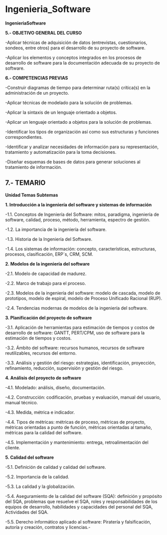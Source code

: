# Ingenieria_Software

**IngenieriaSoftware**

**5.- OBJETIVO GENERAL DEL CURSO**

-Aplicar técnicas de adquisición de datos (entrevistas, cuestionarios, sondeos, entre otros) para el desarrollo de su proyecto de software.

-Aplicar los elementos y conceptos integrados en los procesos de desarrollo de software para la documentación adecuada de su proyecto de software.

**6.- COMPETENCIAS PREVIAS**

-Construir diagramas de tiempo para determinar ruta(s) crítica(s) en la administración de un proyecto.

-Aplicar técnicas de modelado para la solución de problemas.

-Aplicar la sintaxis de un lenguaje orientado a objetos.

-Aplicar un lenguaje orientado a objetos para la solución de problemas.

-Identificar los tipos de organización así como sus estructuras y funciones correspondientes.

-Identificar y analizar necesidades de información para su representación, tratamiento y automatización para la toma decisiones.

-Diseñar esquemas de bases de datos para generar soluciones al tratamiento de información.

**7.- TEMARIO**
-----------------------------------------------------------------------------------------------------------------------------------------------------
**Unidad Temas Subtemas**

**1. Introducción a la ingeniería del software y sistemas de información**

-1.1. Conceptos de Ingeniería del Software: mitos, paradigma, ingeniería de software, calidad, proceso, método, herramienta, espectro de gestión.

-1.2. La importancia de la ingeniería del software.

-1.3. Historia de la Ingeniería del Software.

-1.4. Los sistemas de información: concepto, características, estructuras, procesos, clasificación, ERP´s, CRM, SCM.

**2. Modelos de la ingeniería del software**

-2.1. Modelo de capacidad de madurez.

-2.2. Marco de trabajo para el proceso.

-2.3. Modelos de la ingeniería del software: modelo de cascada, modelo de prototipos, modelo de espiral, modelo de Proceso Unificado Racional (RUP).

-2.4. Tendencias modernas de modelos de la ingeniería del software.

**3. Planificación del proyecto de software**

-3.1. Aplicación de herramientas para estimación de tiempos y costos de desarrollo de software: GANTT, PERT/CPM, uso de software para la estimación de tiempos y costos.

-3.2. Ámbito del software: recursos humanos, recursos de software reutilizables, recursos del entorno.

-3.3. Análisis y gestión del riesgo: estrategias, identificación, proyección, refinamiento, reducción, supervisión y gestión del riesgo.

**4. Análisis del proyecto de software**

-4.1. Modelado: análisis, diseño, documentación.

-4.2. Construcción: codificación, pruebas y evaluación, manual del usuario, manual técnico.

-4.3. Medida, métrica e indicador.

-4.4. Tipos de métricas: métricas de proceso, métricas de proyecto, métricas orientadas a punto de función, métricas orientadas al tamaño, métricas para la calidad del software.

-4.5. Implementación y mantenimiento: entrega, retroalimentación del cliente.

**5. Calidad del software**

-5.1. Definición de calidad y calidad del software.

-5.2. Importancia de la calidad.

-5.3. La calidad y la globalización.

-5.4. Aseguramiento de la calidad del software (SQA): definición y propósito del SQA, problemas que resuelve el SQA, roles y responsabilidades de los equipos de desarrollo, habilidades y capacidades del personal del SQA, Actividades del SQA.

-5.5. Derecho informático aplicado al software: Piratería y falsificación, autoría y creación, contratos y licencias.-
